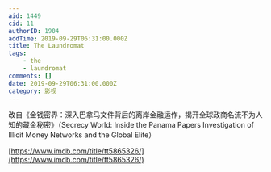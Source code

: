 ```yaml
---
aid: 1449
cid: 11
authorID: 1904
addTime: 2019-09-29T06:31:00.000Z
title: The Laundromat
tags:
    - the
    - laundromat
comments: []
date: 2019-09-29T06:31:00.000Z
category: 影视
---
```


改自《金钱密界：深入巴拿马文件背后的离岸金融运作，揭开全球政商名流不为人知的藏金秘密》（Secrecy World: Inside the Panama Papers Investigation of Illicit Money Networks and the Global Elite）

[https://www.imdb.com/title/tt5865326/](https://www.imdb.com/title/tt5865326/)
